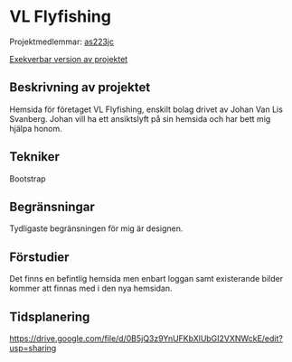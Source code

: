 # VL Flyfishing
Projektmedlemmar: 
[as223jc](https://github.com/as223jc)

[Exekverbar version av projektet](https://github.com/as223jc/ProjektskelettHT13/)

## Beskrivning av projektet
Hemsida för företaget VL Flyfishing, enskilt bolag drivet av Johan Van Lis Svanberg. Johan vill ha ett ansiktslyft på sin hemsida och har bett mig hjälpa honom.

## Tekniker
Bootstrap

## Begränsningar
Tydligaste begränsningen för mig är designen.

## Förstudier
Det finns en befintlig hemsida men enbart loggan samt existerande bilder kommer att finnas med i den nya hemsidan.

## Tidsplanering
https://drive.google.com/file/d/0B5jQ3z9YnUFKbXlUbGI2VXNWckE/edit?usp=sharing

